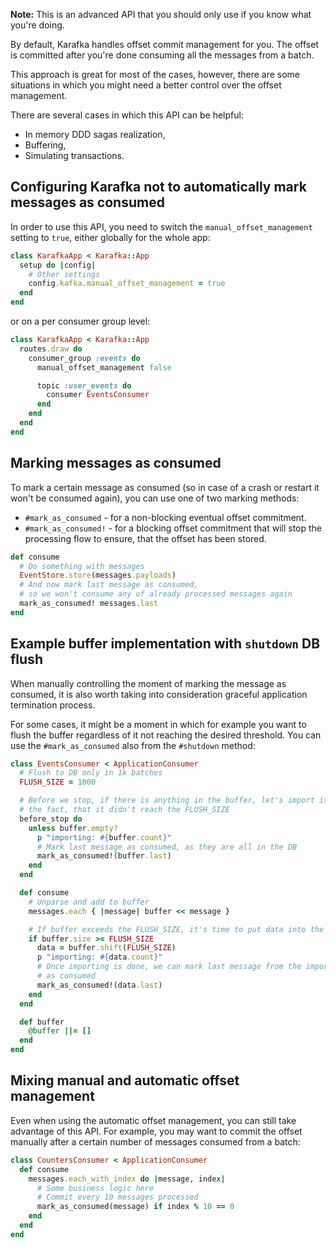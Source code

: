 **Note:** This is an advanced API that you should only use if you know what you're doing.

By default, Karafka handles offset commit management for you. The offset is committed after you're done consuming all the messages from a batch.

This approach is great for most of the cases, however, there are some situations in which you might need a better control over the offset management.

There are several cases in which this API can be helpful:

- In memory DDD sagas realization,
- Buffering,
- Simulating transactions.

## Configuring Karafka not to automatically mark messages as consumed

In order to use this API, you need to switch the ```manual_offset_management``` setting to `true`, either globally for the whole app:

```ruby
class KarafkaApp < Karafka::App
  setup do |config|
    # Other settings
    config.kafka.manual_offset_management = true
  end
end
```

or on a per consumer group level:

```ruby
class KarafkaApp < Karafka::App
  routes.draw do
    consumer_group :events do
      manual_offset_management false

      topic :user_events do
        consumer EventsConsumer
      end
    end
  end
end
```
## Marking messages as consumed

To mark a certain message as consumed (so in case of a crash or restart it won't be consumed again), you can use one of two marking methods:

- ```#mark_as_consumed``` - for a non-blocking eventual offset commitment.
- ```#mark_as_consumed!``` - for a blocking offset commitment that will stop the processing flow to ensure, that the offset has been stored.

```ruby
def consume
  # Do something with messages
  EventStore.store(messages.payloads)
  # And now mark last message as consumed,
  # so we won't consume any of already processed messages again
  mark_as_consumed! messages.last
end
```

## Example buffer implementation with ```shutdown``` DB flush

When manually controlling the moment of marking the message as consumed, it is also worth taking into consideration graceful application termination process.

For some cases, it might be a moment in which for example you want to flush the buffer regardless of it not reaching the desired threshold. You can use the ```#mark_as_consumed``` also from the `#shutdown` method:

```ruby
class EventsConsumer < ApplicationConsumer
  # Flush to DB only in 1k batches
  FLUSH_SIZE = 1000

  # Before we stop, if there is anything in the buffer, let's import it despite
  # the fact, that it didn't reach the FLUSH_SIZE
  before_stop do
    unless buffer.empty?
      p "importing: #{buffer.count}"
      # Mark last message as consumed, as they are all in the DB
      mark_as_consumed!(buffer.last)
    end
  end

  def consume
    # Unparse and add to buffer
    messages.each { |message| buffer << message }

    # If buffer exceeds the FLUSH_SIZE, it's time to put data into the DB
    if buffer.size >= FLUSH_SIZE
      data = buffer.shift(FLUSH_SIZE)
      p "importing: #{data.count}"
      # Once importing is done, we can mark last message from the imported set
      # as consumed
      mark_as_consumed!(data.last)
    end
  end

  def buffer
    @buffer ||= []
  end
end
```

## Mixing manual and automatic offset management

Even when using the automatic offset management, you can still take advantage of this API. For example, you may want to commit the offset manually after a certain number of messages consumed from a batch:

```ruby
class CountersConsumer < ApplicationConsumer
  def consume
    messages.each_with_index do |message, index|
      # Some business logic here
      # Commit every 10 messages processed
      mark_as_consumed(message) if index % 10 == 0
    end
  end
end
```
